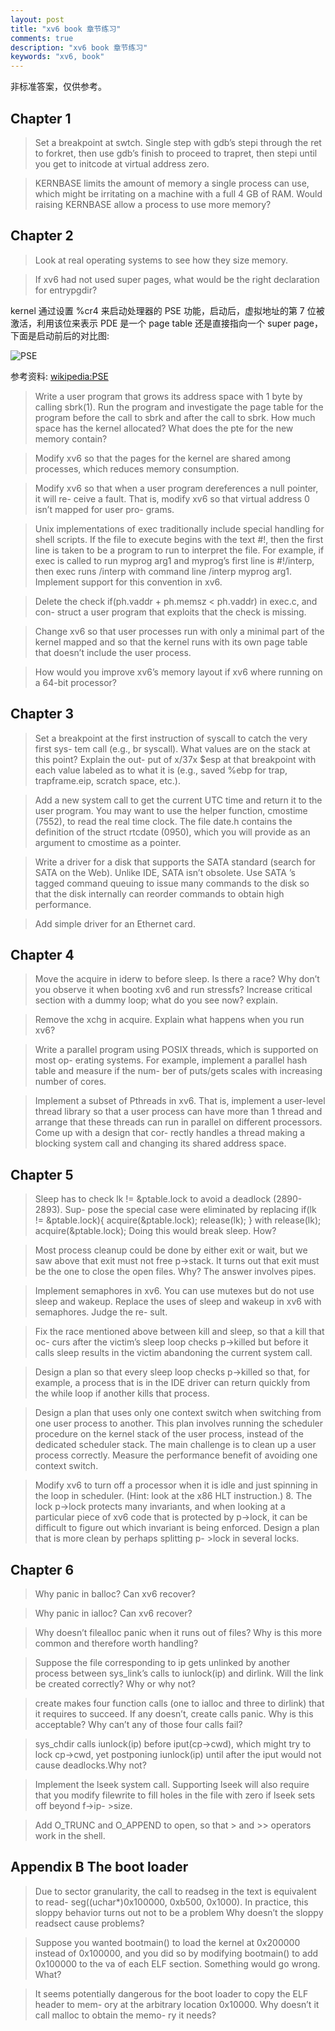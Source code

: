 ```yaml
---
layout: post
title: "xv6 book 章节练习"
comments: true
description: "xv6 book 章节练习"
keywords: "xv6, book"
---
```


非标准答案，仅供参考。

## Chapter 1

> Set a breakpoint at swtch. Single step with gdb’s stepi through the ret to forkret, then use gdb’s finish to proceed to trapret, then stepi until you get to initcode at virtual address zero.

> KERNBASE limits the amount of memory a single process can use, which might be irritating on a machine with a full 4 GB of RAM. Would raising KERNBASE allow a process to use more memory?

## Chapter 2

> Look at real operating systems to see how they size memory.

> If xv6 had not used super pages, what would be the right declaration for entrypgdir?

kernel 通过设置 %cr4 来启动处理器的 PSE 功能，启动后，虚拟地址的第 7 位被激活，利用该位来表示 PDE 是一个 page table 还是直接指向一个 super page，下面是启动前后的对比图:

![PSE](http://ww1.sinaimg.cn/large/c9caade4gy1g34hcb22daj22e81g01he.jpg)

参考资料: [wikipedia:PSE](https://en.wikipedia.org/wiki/Page_Size_Extension)

> Write a user program that grows its address space with 1 byte by calling sbrk(1). Run the program and investigate the page table for the program before the call to sbrk and after the call to sbrk. How much space has the kernel allocated? What does the pte for the new memory contain? 

> Modify xv6 so that the pages for the kernel are shared among processes, which reduces memory consumption.

> Modify xv6 so that when a user program dereferences a null pointer, it will re- ceive a fault. That is, modify xv6 so that virtual address 0 isn’t mapped for user pro- grams.

> Unix implementations of exec traditionally include special handling for shell scripts. If the file to execute begins with the text #!, then the first line is taken to be a program to run to interpret the file. For example, if exec is called to run myprog arg1 and myprog’s first line is #!/interp, then exec runs /interp with command line /interp myprog arg1. Implement support for this convention in xv6.

> Delete the check if(ph.vaddr + ph.memsz < ph.vaddr) in exec.c, and con- struct a user program that exploits that the check is missing.

> Change xv6 so that user processes run with only a minimal part of the kernel mapped and so that the kernel runs with its own page table that doesn’t include the user process.

> How would you improve xv6’s memory layout if xv6 where running on a 64-bit processor?

## Chapter 3

> Set a breakpoint at the first instruction of syscall to catch the very first sys- tem call (e.g., br syscall). What values are on the stack at this point? Explain the out- put of x/37x $esp at that breakpoint with each value labeled as to what it is (e.g., saved %ebp for trap, trapframe.eip, scratch space, etc.).

> Add a new system call to get the current UTC time and return it to the user program. You may want to use the helper function, cmostime (7552), to read the real time clock. The file date.h contains the definition of the struct rtcdate (0950), which you will provide as an argument to cmostime as a pointer.

> Write a driver for a disk that supports the SATA standard (search for SATA on the Web). Unlike IDE, SATA isn’t obsolete. Use SATA ’s tagged command queuing to issue many commands to the disk so that the disk internally can reorder commands to obtain high performance.

> Add simple driver for an Ethernet card.

## Chapter 4

> Move the acquire in iderw to before sleep. Is there a race? Why don’t you observe it when booting xv6 and run stressfs? Increase critical section with a dummy loop; what do you see now? explain.

> Remove the xchg in acquire. Explain what happens when you run xv6?

> Write a parallel program using POSIX threads, which is supported on most op- erating systems. For example, implement a parallel hash table and measure if the num- ber of puts/gets scales with increasing number of cores.

> Implement a subset of Pthreads in xv6. That is, implement a user-level thread library so that a user process can have more than 1 thread and arrange that these threads can run in parallel on different processors. Come up with a design that cor- rectly handles a thread making a blocking system call and changing its shared address space.

## Chapter 5

> Sleep has to check lk != &ptable.lock to avoid a deadlock (2890-2893). Sup- pose the special case were eliminated by replacing
if(lk != &ptable.lock){ acquire(&ptable.lock); release(lk); } with release(lk); acquire(&ptable.lock); 
Doing this would break sleep. How?

> Most process cleanup could be done by either exit or wait, but we saw above that exit must not free p->stack. It turns out that exit must be the one to close the open files. Why? The answer involves pipes.

> Implement semaphores in xv6. You can use mutexes but do not use sleep and wakeup. Replace the uses of sleep and wakeup in xv6 with semaphores. Judge the re- sult.

> Fix the race mentioned above between kill and sleep, so that a kill that oc- curs after the victim’s sleep loop checks p->killed but before it calls sleep results in the victim abandoning the current system call.

> Design a plan so that every sleep loop checks p->killed so that, for example, a process that is in the IDE driver can return quickly from the while loop if another kills that process.

> Design a plan that uses only one context switch when switching from one user process to another. This plan involves running the scheduler procedure on the kernel stack of the user process, instead of the dedicated scheduler stack. The main challenge is to clean up a user process correctly. Measure the performance benefit of avoiding one context switch.

> Modify xv6 to turn off a processor when it is idle and just spinning in the loop in scheduler. (Hint: look at the x86 HLT instruction.) 8. The lock p->lock protects many invariants, and when looking at a particular piece of xv6 code that is protected by p->lock, it can be difficult to figure out which invariant is being enforced. Design a plan that is more clean by perhaps splitting p- >lock in several locks.

## Chapter 6

> Why panic in balloc? Can xv6 recover?

> Why panic in ialloc? Can xv6 recover?

> Why doesn’t filealloc panic when it runs out of files? Why is this more common and therefore worth handling?

> Suppose the file corresponding to ip gets unlinked by another process between sys_link’s calls to iunlock(ip) and dirlink. Will the link be created correctly? Why or why not?

> create makes four function calls (one to ialloc and three to dirlink) that it requires to succeed. If any doesn’t, create calls panic. Why is this acceptable? Why can’t any of those four calls fail?

> sys_chdir calls iunlock(ip) before iput(cp->cwd), which might try to lock cp->cwd, yet postponing iunlock(ip) until after the iput would not cause deadlocks.Why not?

> Implement the lseek system call. Supporting lseek will also require that you modify filewrite to fill holes in the file with zero if lseek sets off beyond f->ip- >size.

> Add O_TRUNC and O_APPEND to open, so that > and >> operators work in the shell.

## Appendix B The boot loader

> Due to sector granularity, the call to readseg in the text is equivalent to read- seg((uchar*)0x100000, 0xb500, 0x1000). In practice, this sloppy behavior turns out not to be a problem Why doesn’t the sloppy readsect cause problems?

> Suppose you wanted bootmain() to load the kernel at 0x200000 instead of 0x100000, and you did so by modifying bootmain() to add 0x100000 to the va of each ELF section. Something would go wrong. What?

> It seems potentially dangerous for the boot loader to copy the ELF header to mem- ory at the arbitrary location 0x10000. Why doesn’t it call malloc to obtain the memo- ry it needs?